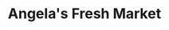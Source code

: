 ---
title: "Angela's Fresh Market"
url: /garden-city-beach/angelas-fresh-market/
shop: Kramladen
---